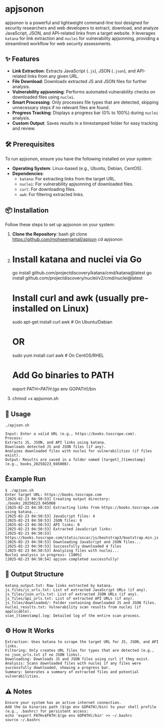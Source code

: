 # apjsonon

apjsonon is a powerful and lightweight command-line tool designed for security researchers and web developers to extract, download, and analyze JavaScript, JSON, and API-related links from a target website. It leverages `katana` for link extraction and `nuclei` for vulnerability apjsonning, providing a streamlined workflow for web security assessments.

## ✨ Features
- **Link Extraction**: Extracts JavaScript (`.js`), JSON (`.json`), and API-related links from any given URL.
- **File Download**: Downloads extracted JS and JSON files for further analysis.
- **Vulnerability apjsonning**: Performs automated vulnerability checks on downloaded files using `nuclei`.
- **Smart Processing**: Only processes file types that are detected, skipping unnecessary steps if no relevant files are found.
- **Progress Tracking**: Displays a progress bar (0% to 100%) during `nuclei` analysis.
- **Custom Output**: Saves results in a timestamped folder for easy tracking and review.

## 🛠️ Prerequisites
To run apjsonon, ensure you have the following installed on your system:
- **Operating System**: Linux-based (e.g., Ubuntu, Debian, CentOS).
- **Dependencies**:
  - `katana`: For extracting links from the target URL.
  - `nuclei`: For vulnerability apjsonning of downloaded files.
  - `curl`: For downloading files.
  - `awk`: For filtering extracted links.

## 📦 Installation
Follow these steps to set up apjsonon on your system:

1. **Clone the Repository**:
   bash
   git clone https://github.com/mohseenjamall/apjson
   cd apjsonon

2. # Install katana and nuclei via Go
	go install github.com/projectdiscovery/katana/cmd/katana@latest
	go install github.com/projectdiscovery/nuclei/v2/cmd/nuclei@latest

	# Install curl and awk (usually pre-installed on Linux)
	sudo apt-get install curl awk  # On Ubuntu/Debian
	# OR
	sudo yum install curl awk     # On CentOS/RHEL

	# Add Go binaries to PATH
	export PATH=$PATH:$(go env GOPATH)/bin

3. chmod +x apjsonon.sh

##  🚀 Usage
	./apjson.sh

	Input: Enter a valid URL (e.g., https://books.toscrape.com).
	Process:
	Extracts JS, JSON, and API links using katana.
	Downloads detected JS and JSON files (if any).
	Analyzes downloaded files with nuclei for vulnerabilities (if files exist).
	Output: Results are saved in a folder named [target]_[timestamp] (e.g., books_20250223_045008).

## ُExample Run

	$ ./apjson.sh
	Enter target URL: https://books.toscrape.com
	[2025-02-23 04:50:53] Creating output directory: ./books_20250223_045008
	[2025-02-23 04:50:53] Extracting links from https://books.toscrape.com using katana...
	[2025-02-23 04:50:53] JavaScript files: 4
	[2025-02-23 04:50:53] JSON files: 0
	[2025-02-23 04:50:53] API links: 0
	[2025-02-23 04:50:53] Extracted JavaScript links:
	[2025-02-23 04:50:53]   https://books.toscrape.com/static/oscar/js/bootstrap3/bootstrap.min.js
	[2025-02-23 04:50:53] Downloading JavaScript and JSON files...
	[2025-02-23 04:50:53] Successfully downloaded 4 files
	[2025-02-23 04:50:53] Analyzing files with nuclei...
	Nuclei analysis in progress: [100%]
	[2025-02-23 04:50:54] apjson completed successfully!
	
## 📂 Output Structure

	katana_output.txt: Raw links extracted by katana.
	js_files/js_urls.txt: List of extracted JavaScript URLs (if any).
	js_files/json_urls.txt: List of extracted JSON URLs (if any).
	js_files/api_urls.txt: List of extracted API URLs (if any).
	js_files/downloaded/: Folder containing downloaded JS and JSON files.
	nuclei_results.txt: Vulnerability scan results from nuclei (if applicable).
	scan_[timestamp].log: Detailed log of the entire scan process.
	
## ⚙️ How It Works

	Extraction: Uses katana to scrape the target URL for JS, JSON, and API links.
	Filtering: Only creates URL files for types that are detected (e.g., no json_urls.txt if no JSON links).
	Downloading: Downloads JS and JSON files using curl if they exist.
	Analysis: Scans downloaded files with nuclei if any files were successfully downloaded, showing a progress bar.
	Summary: Generates a summary of extracted files and potential vulnerabilities.
	
## ⚠️ Notes

	Ensure your system has an active internet connection.
	Add the Go binaries path ($(go env GOPATH)/bin) to your shell profile (e.g., .bashrc) for persistent access:
	echo 'export PATH=$PATH:$(go env GOPATH)/bin' >> ~/.bashrc
	source ~/.bashrc